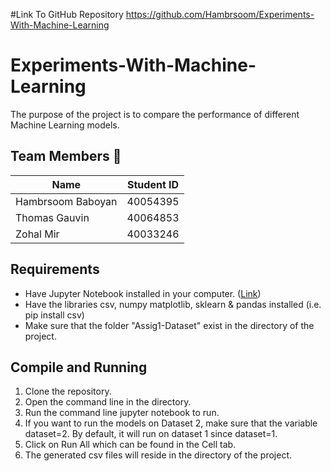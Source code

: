 #Link To GitHub Repository
https://github.com/Hambrsoom/Experiments-With-Machine-Learning

# Experiments-With-Machine-Learning
The purpose of the project is to compare the performance of different Machine Learning models.

## Team Members 👥
| Name          | Student ID    |
| ------------- |:-------------:|
|  Hambrsoom Baboyan | 40054395 |
|  Thomas Gauvin     | 40064853 |
|  Zohal Mir         | 40033246 |

## Requirements
- Have Jupyter Notebook installed in your computer. ([Link](https://jupyter.org/install))
- Have the libraries csv, numpy matplotlib, sklearn & pandas installed (i.e. pip install csv)
- Make sure that the folder "Assig1-Dataset" exist in the directory of the project.

## Compile and Running
1. Clone the repository.
2. Open the command line in the directory.
3. Run the command line jupyter notebook to run.
4. If you want to run the models on Dataset 2, make sure that the variable dataset=2.
By default, it will run on dataset 1 since dataset=1.
5. Click on Run All which can be found in the Cell tab.  
6. The generated csv files will reside in the directory of the project. 
